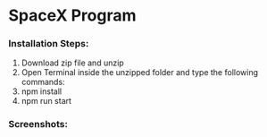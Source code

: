 # SpaceX Program

### Installation Steps:
1. Download zip file and unzip
2. Open Terminal inside the unzipped folder and type the following commands:
3. npm install
4. npm run start

### Screenshots:


